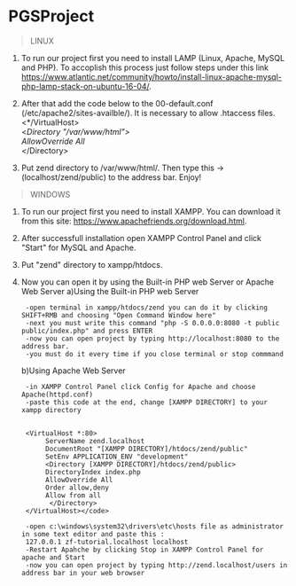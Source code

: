 # PGSProject

> 	LINUX
1. To run our project first you need to install LAMP (Linux, Apache, MySQL and PHP). To accoplish this process just follow  steps under this link https://www.atlantic.net/community/howto/install-linux-apache-mysql-php-lamp-stack-on-ubuntu-16-04/.

2. After that add the code below to the 00-default.conf (/etc/apache2/sites-availble/). It is necessary to allow .htaccess files.
	<br>
  <*/VirtualHost>
	<br>
  <*Directory "/var/www/html">
	<br>
    AllowOverride All
	<br>
  <*/Directory>

3. Put zend directory to /var/www/html/. Then type this -> (localhost/zend/public) to the address bar. Enjoy!
  
  
> 	WINDOWS	
1. To run our project first you need to install XAMPP. You can download it from this site: https://www.apachefriends.org/download.html.

2. After successfull installation open XAMPP Control Panel and click "Start" for MySQL and Apache.

3. Put "zend" directory to  xampp/htdocs.

4. Now you can open it by using the Built-in PHP web Server or Apache Web Server
	a)Using the Built-in PHP web Server
		
		-open terminal in xampp/htdocs/zend you can do it by clicking SHIFT+RMB and choosing "Open Command Window here"
		-next you must write this command "php -S 0.0.0.0:8080 -t public public/index.php" and press ENTER
		-now you can open project by typing http://localhost:8080 to the address bar.
		-you must do it every time if you close terminal or stop commmand
	
	b)Using Apache Web Server
	
	
		-in XAMPP Control Panel click Config for Apache and choose Apache(httpd.conf)
		-paste this code at the end, change [XAMPP DIRECTORY] to your xampp directory
		

		<VirtualHost *:80>
		     ServerName zend.localhost
		     DocumentRoot "[XAMPP DIRECTORY]/htdocs/zend/public"
		     SetEnv APPLICATION_ENV "development"
		     <Directory [XAMPP DIRECTORY]/htdocs/zend/public>
			 DirectoryIndex index.php
			 AllowOverride All
			 Order allow,deny
			 Allow from all
			  </Directory>
		</VirtualHost></code>
 
 		-open c:\windows\system32\drivers\etc\hosts file as administrator in some text editor and paste this :
		127.0.0.1 zf-tutorial.localhost localhost
		-Restart Apahche by clicking Stop in XAMPP Control Panel for apache and Start
		-now you can open project by typing http://zend.localhost/users in address bar in your web browser 
